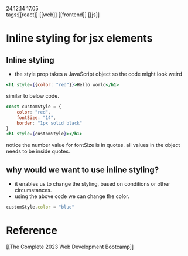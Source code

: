 24.12.14  17.05  
tags:[[react]] [[web]] [[frontend]] [[js]]


# Inline styling for jsx elements
## Inline styling
- the style prop takes a JavaScript object so the code might look weird
```jsx
<h1 style={{color: "red"}}>Hello world</h1>
```

similar to below code.
```jsx
const customStyle = {
	color: "red",
	fontSize: "14",
	border: "1px solid black"
}
<h1 style={customStyle}></h1>
```

notice the number value for fontSize is in quotes. all values in the object needs to be inside quotes.

## why would we want to use inline styling?
- it enables us to change the styling, based on conditions or other circumstances.
- using the above code we can change the color.
```js
customStyle.color = "blue"
```

# Reference
[[The Complete 2023 Web Development Bootcamp]]
